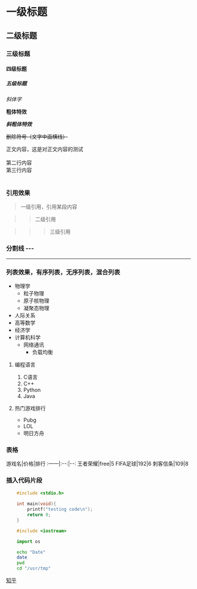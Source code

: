 # 一级标题

## 二级标题

### 三级标题

#### 四级标题

##### 五级标题

*斜体字*

**粗体特效**

***斜粗体特效***

~~删除符号（文字中画横线）~~

正文内容，这是对正文内容的测试<br><br>
第二行内容<br>
第三行内容<br><br>
### 引用效果

> 一级引用，引用某段内容

>> 二级引用

>>> 三级引用

### 分割线 \-\-\-

---

### 列表效果，有序列表，无序列表，混合列表

* 物理学
  * 粒子物理
  * 原子核物理
  * 凝聚态物理
* 人际关系
* 高等数学
* 经济学
* 计算机科学
  * 网络通讯
    * 负载均衡


1. 编程语言
   1. C语言
   2. C++
   3. Python
   4. Java


1. 热门游戏排行
   * Pubg
   * LOL
   * 明日方舟

### 表格

游戏名|价格|排行
:——|:--:|--:
王者荣耀|free|5
FIFA足球|192|6
刺客信条|109|8

### 插入代码片段

```c
	#include <stdio.h>
	
	int main(void){
		printf("testing code\n");
		return 0;
	}
```

```cpp
	#include <iostream>
```

```python
	import os
```

```bash
	echo "Date"
	date
	pwd
	cd "/usr/tmp"
```

[知乎](https://www.zhihu.com "点击进入知乎")







